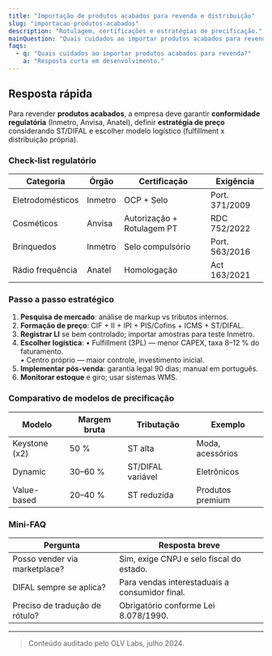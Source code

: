 ```yaml
---
title: "Importação de produtos acabados para revenda e distribuição"
slug: "importacao-produtos-acabados"
description: "Rotulagem, certificações e estratégias de precificação."
mainQuestion: "Quais cuidados ao importar produtos acabados para revenda?"
faqs:
  - q: "Quais cuidados ao importar produtos acabados para revenda?"
    a: "Resposta curta em desenvolvimento."
---
```


## Resposta rápida

Para revender **produtos acabados**, a empresa deve garantir **conformidade regulatória** (Inmetro, Anvisa, Anatel), definir **estratégia de preço** considerando ST/DIFAL e escolher modelo logístico (fulfillment x distribuição própria).

### Check-list regulatório

| Categoria | Órgão | Certificação | Exigência |
| --- | --- | --- | --- |
| Eletrodomésticos | Inmetro | OCP + Selo | Port. 371/2009 |
| Cosméticos | Anvisa | Autorização + Rotulagem PT | RDC 752/2022 |
| Brinquedos | Inmetro | Selo compulsório | Port. 563/2016 |
| Rádio frequência | Anatel | Homologação | Act 163/2021 |

### Passo a passo estratégico

1. **Pesquisa de mercado**: análise de markup vs tributos internos.  
2. **Formação de preço**: CIF + II + IPI + PIS/Cofins + ICMS + ST/DIFAL.  
3. **Registrar LI** se bem controlado; importar amostras para teste Inmetro.  
4. **Escolher logística**:
   • Fulfillment (3PL) — menor CAPEX, taxa 8–12 % do faturamento.  
   • Centro próprio — maior controle, investimento inicial.  
5. **Implementar pós-venda**: garantia legal 90 dias; manual em português.  
6. **Monitorar estoque** e giro; usar sistemas WMS.

### Comparativo de modelos de precificação

| Modelo | Margem bruta | Tributação | Exemplo |
| --- | --- | --- | --- |
| Keystone (x2) | 50 % | ST alta | Moda, acessórios |
| Dynamic | 30–60 % | ST/DIFAL variável | Eletrônicos |
| Value-based | 20–40 % | ST reduzida | Produtos premium |

### Mini-FAQ

| Pergunta | Resposta breve |
| --- | --- |
| Posso vender via marketplace? | Sim, exige CNPJ e selo fiscal do estado. |
| DIFAL sempre se aplica? | Para vendas interestaduais a consumidor final. |
| Preciso de tradução de rótulo? | Obrigatório conforme Lei 8.078/1990. |

---

> Conteúdo auditado pelo OLV Labs, julho 2024. 